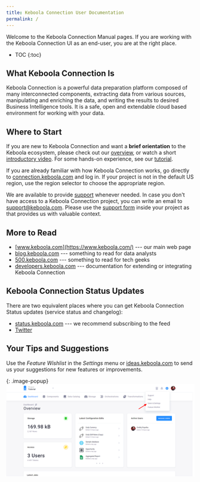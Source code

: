 ```yaml
---
title: Keboola Connection User Documentation
permalink: /
---
```


Welcome to the Keboola Connection Manual pages.
If you are working with the Keboola Connection UI as an end-user, you are at the right place.

* TOC
{:toc}

## What Keboola Connection Is

Keboola Connection is a powerful data preparation platform composed of many interconnected components, 
extracting data from various sources, 
manipulating and enriching the data, and writing the results to desired Business Intelligence tools. 
It is a safe, open and extendable cloud based environment for working with your data.

## Where to Start

If you are new to Keboola Connection and want a **brief orientation** to the Keboola ecosystem, 
please check out our [overview](/overview/), or watch a short [introductory video](https://www.youtube.com/watch?v=yaA7_N5Ymmc&feature=youtu.be).
For some hands-on experience, see our [tutorial](/tutorial/). 

If you are already familiar with how Keboola Connection works, go directly to [connection.keboola.com](https://connection.keboola.com) 
and log in. If your project is not in the default US region, use the region selector to choose the appropriate region. 

We are available to provide [support](/management/support/) whenever needed. In case you don't have access 
to a Keboola Connection project, you can write an email to [support@keboola.com](mailto:support@keboola.com). 
Please use the [support form](/management/support/) inside your project as that provides 
us with valuable context.

## More to Read

- [www.keboola.com](https://www.keboola.com/) --- our main web page
- [blog.keboola.com](https://blog.keboola.com/) --- something to read for data analysts
- [500.keboola.com](https://500.keboola.com/) --- something to read for tech geeks
- [developers.keboola.com](https://developers.keboola.com) --- documentation for extending or integrating Keboola Connection

## Keboola Connection Status Updates

There are two equivalent places where you can get Keboola Connection Status updates (service status and changelog):

- [status.keboola.com](https://status.keboola.com/) --- we recommend subscribing to the feed
- [Twitter](https://twitter.com/keboola_support)

## Your Tips and Suggestions
Use the *Feature Wishlist* in the *Settings* menu or [ideas.keboola.com](https://ideas.keboola.com/)
to send us your suggestions for new features or improvements.

{: .image-popup}
![Screenshot - Wishlist](/wishlist.png)

